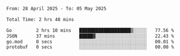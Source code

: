 <!--START_SECTION:waka-->

```txt
From: 28 April 2025 - To: 05 May 2025

Total Time: 2 hrs 48 mins

Go         2 hrs 10 mins   ███████████████████▒░░░░░   77.56 %
JSON       37 mins         █████▓░░░░░░░░░░░░░░░░░░░   22.43 %
go.mod     0 secs          ░░░░░░░░░░░░░░░░░░░░░░░░░   00.01 %
protobuf   0 secs          ░░░░░░░░░░░░░░░░░░░░░░░░░   00.00 %
```

<!--END_SECTION:waka-->
